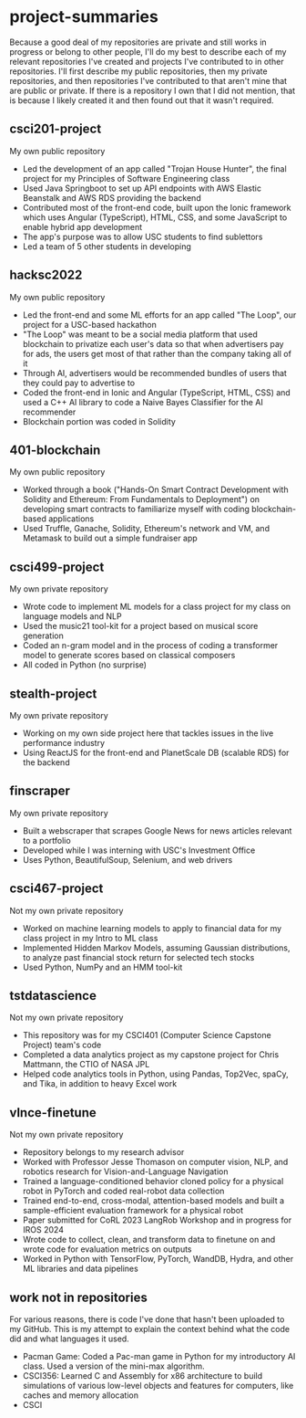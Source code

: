 # project-summaries
Because a good deal of my repositories are private and still works in progress or belong to other people, I'll do my best to describe each of my relevant repositories I've created and projects I've contributed to in other repositories. I'll first describe my public repositories, then my private repositories, and then repositories I've contributed to that aren't mine that are public or private. If there is a repository I own that I did not mention, that is because I likely created it and then found out that it wasn't required. 

## csci201-project
My own public repository
- Led the development of an app called "Trojan House Hunter", the final project for my Principles of Software Engineering class
- Used Java Springboot to set up API endpoints with AWS Elastic Beanstalk and AWS RDS providing the backend
- Contributed most of the front-end code, built upon the Ionic framework which uses Angular (TypeScript), HTML, CSS, and some JavaScript to enable hybrid app development
- The app's purpose was to allow USC students to find sublettors
- Led a team of 5 other students in developing

## hacksc2022
My own public repository
- Led the front-end and some ML efforts for an app called "The Loop", our project for a USC-based hackathon
- "The Loop" was meant to be a social media platform that used blockchain to privatize each user's data so that when advertisers pay for ads, the users get most of that rather than the company taking all of it
- Through AI, advertisers would be recommended bundles of users that they could pay to advertise to
- Coded the front-end in Ionic and Angular (TypeScript, HTML, CSS) and used a C++ AI library to code a Naive Bayes Classifier for the AI recommender
- Blockchain portion was coded in Solidity

## 401-blockchain
My own public repository
- Worked through a book ("Hands-On Smart Contract Development with Solidity and Ethereum: From Fundamentals to Deployment") on developing smart contracts to familiarize myself with coding blockchain-based applications
- Used Truffle, Ganache, Solidity, Ethereum's network and VM, and Metamask to build out a simple fundraiser app

## csci499-project
My own private repository
- Wrote code to implement ML models for a class project for my class on language models and NLP
- Used the music21 tool-kit for a project based on musical score generation
- Coded an n-gram model and in the process of coding a transformer model to generate scores based on classical composers
- All coded in Python (no surprise)

## stealth-project
My own private repository
- Working on my own side project here that tackles issues in the live performance industry
- Using ReactJS for the front-end and PlanetScale DB (scalable RDS) for the backend

## finscraper
My own private repository
- Built a webscraper that scrapes Google News for news articles relevant to a portfolio
- Developed while I was interning with USC's Investment Office
- Uses Python, BeautifulSoup, Selenium, and web drivers

## csci467-project
Not my own private repository
- Worked on machine learning models to apply to financial data for my class project in my Intro to ML class
- Implemented Hidden Markov Models, assuming Gaussian distributions, to analyze past financial stock return for selected tech stocks
- Used Python, NumPy and an HMM tool-kit

## tstdatascience
Not my own private repository
- This repository was for my CSCI401 (Computer Science Capstone Project) team's code
- Completed a data analytics project as my capstone project for Chris Mattmann, the CTIO of NASA JPL
- Helped code analytics tools in Python, using Pandas, Top2Vec, spaCy, and Tika, in addition to heavy Excel work

## vlnce-finetune
Not my own private repository
- Repository belongs to my research advisor
- Worked with Professor Jesse Thomason on computer vision, NLP, and robotics research for Vision-and-Language Navigation
- Trained a language-conditioned behavior cloned policy for a physical robot in PyTorch and coded real-robot data collection
- Trained end-to-end, cross-modal, attention-based models and built a sample-efficient evaluation framework for a physical robot 
- Paper submitted for CoRL 2023 LangRob Workshop and in progress for IROS 2024
- Wrote code to collect, clean, and transform data to finetune on and wrote code for evaluation metrics on outputs
- Worked in Python with TensorFlow, PyTorch, WandDB, Hydra, and other ML libraries and data pipelines

## work not in repositories
For various reasons, there is code I've done that hasn't been uploaded to my GitHub. This is my attempt to explain the context behind what the code did and what languages it used.
- Pacman Game: Coded a Pac-man game in Python for my introductory AI class. Used a version of the mini-max algorithm.
- CSCI356: Learned C and Assembly for x86 architecture to build simulations of various low-level objects and features for computers, like caches and memory allocation
- CSCI







  
